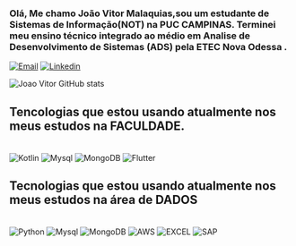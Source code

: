 ### Olá, Me chamo João Vitor Malaquias,sou um estudante de Sistemas de Informação(NOT) na PUC CAMPINAS. Terminei meu ensino técnico integrado ao médio em Analise de Desenvolvimento de Sistemas (ADS) pela ETEC Nova Odessa .

[![Email](https://img.shields.io/badge/Gmail-D14836?style=for-the-badge&logo=gmail&logoColor=white)](joaovitormalaquias15@gmail.com)
[![Linkedin](https://img.shields.io/badge/LinkedIn-0077B5?style=for-the-badge&logo=linkedin&logoColor=white)](https://www.linkedin.com/in/jo%C3%A3o-vitor-malaquias/)

![Joao Vitor GitHub stats](https://github-readme-stats.vercel.app/api?username=JoaoVitorMalaquias&show_icons=true&theme=dark)



## Tencologias que estou usando atualmente nos meus estudos na FACULDADE.

<div style="display: inline_block"><br/>
     <img align= "center" alt="Kotlin" src= https://img.shields.io/badge/Kotlin-0095D5?&style=for-the-badge&logo=kotlin&logoColor=white>
     <img align= "center" alt="Mysql" src= https://img.shields.io/badge/MySQL-00000F?style=for-the-badge&logo=mysql&logoColor=white>
    <img align= "center" alt="MongoDB" src= https://img.shields.io/badge/MongoDB-4EA94B?style=for-the-badge&logo=mongodb&logoColor=white>
    <img align= "center" alt="Flutter" src= https://img.shields.io/badge/Flutter-02569B?style=for-the-badge&logo=flutter&logoColor=white>
</div> 

## Tecnologias que estou usando atualmente nos meus estudos na área de DADOS

<div style="display: inline_block"><br/>
     <img align= "center" alt="Python" src= https://img.shields.io/badge/Python-14354C?style=for-the-badge&logo=python&logoColor=white>
     <img align= "center" alt="Mysql" src= https://img.shields.io/badge/MySQL-00000F?style=for-the-badge&logo=mysql&logoColor=white>
    <img align= "center" alt="MongoDB" src= https://img.shields.io/badge/MongoDB-4EA94B?style=for-the-badge&logo=mongodb&logoColor=white>
    <img align= "center" alt="AWS" src= https://img.shields.io/badge/Amazon_AWS-232F3E?style=for-the-badge&logo=amazon-aws&logoColor=white>
    <img align= "center" alt="EXCEL" src=https://img.shields.io/badge/Microsoft_Excel-217346?style=for-the-badge&logo=microsoft-excel&logoColor=white>
    <img align= "center" alt="SAP" src=https://img.shields.io/badge/SAP-0FAAFF?style=for-the-badge&logo=sap&logoColor=white>

</div>
